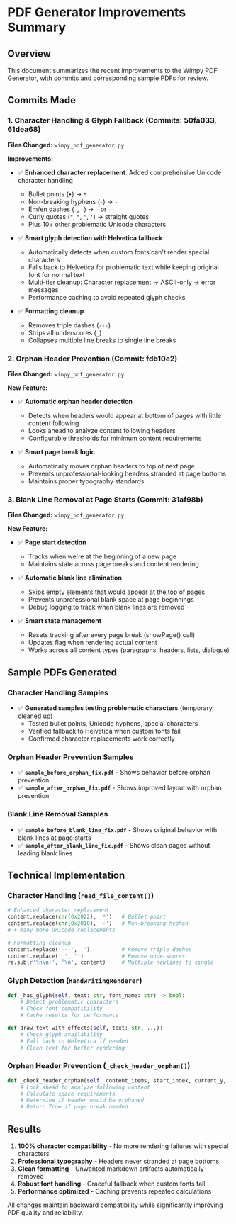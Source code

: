 # PDF Generator Improvements Summary

## Overview
This document summarizes the recent improvements to the Wimpy PDF Generator, with commits and corresponding sample PDFs for review.

## Commits Made

### 1. **Character Handling & Glyph Fallback** (Commits: 50fa033, 61dea68)
**Files Changed:** `wimpy_pdf_generator.py`

**Improvements:**
- ✅ **Enhanced character replacement**: Added comprehensive Unicode character handling
  - Bullet points (`•`) → `*`  
  - Non-breaking hyphens (`‐`) → `-`
  - Em/en dashes (`—`, `–`) → `-` or `--`
  - Curly quotes (`"`, `"`, `'`, `'`) → straight quotes
  - Plus 10+ other problematic Unicode characters

- ✅ **Smart glyph detection with Helvetica fallback**
  - Automatically detects when custom fonts can't render special characters
  - Falls back to Helvetica for problematic text while keeping original font for normal text
  - Multi-tier cleanup: Character replacement → ASCII-only → error messages
  - Performance caching to avoid repeated glyph checks

- ✅ **Formatting cleanup**
  - Removes triple dashes (`---`)
  - Strips all underscores (`_`)
  - Collapses multiple line breaks to single line breaks

### 2. **Orphan Header Prevention** (Commit: fdb10e2)
**Files Changed:** `wimpy_pdf_generator.py`

**New Feature:**
- ✅ **Automatic orphan header detection**
  - Detects when headers would appear at bottom of pages with little content following
  - Looks ahead to analyze content following headers
  - Configurable thresholds for minimum content requirements

- ✅ **Smart page break logic**
  - Automatically moves orphan headers to top of next page
  - Prevents unprofessional-looking headers stranded at page bottoms
  - Maintains proper typography standards

### 3. **Blank Line Removal at Page Starts** (Commit: 31af98b)
**Files Changed:** `wimpy_pdf_generator.py`

**New Feature:**
- ✅ **Page start detection**
  - Tracks when we're at the beginning of a new page
  - Maintains state across page breaks and content rendering

- ✅ **Automatic blank line elimination**
  - Skips empty elements that would appear at the top of pages  
  - Prevents unprofessional blank space at page beginnings
  - Debug logging to track when blank lines are removed

- ✅ **Smart state management**
  - Resets tracking after every page break (showPage() call)
  - Updates flag when rendering actual content
  - Works across all content types (paragraphs, headers, lists, dialogue)

## Sample PDFs Generated

### Character Handling Samples
- ✅ **Generated samples testing problematic characters** (temporary, cleaned up)
  - Tested bullet points, Unicode hyphens, special characters
  - Verified fallback to Helvetica when custom fonts fail
  - Confirmed character replacements work correctly

### Orphan Header Prevention Samples
- ✅ **`sample_before_orphan_fix.pdf`** - Shows behavior before orphan prevention
- ✅ **`sample_after_orphan_fix.pdf`** - Shows improved layout with orphan prevention

### Blank Line Removal Samples
- ✅ **`sample_before_blank_line_fix.pdf`** - Shows original behavior with blank lines at page starts
- ✅ **`sample_after_blank_line_fix.pdf`** - Shows clean pages without leading blank lines

## Technical Implementation

### Character Handling (`read_file_content()`)
```python
# Enhanced character replacement
content.replace(chr(0x2022), '*')   # Bullet point
content.replace(chr(0x2010), '-')   # Non-breaking hyphen
# + many more Unicode replacements

# Formatting cleanup  
content.replace('---', '')          # Remove triple dashes
content.replace('_', '')            # Remove underscores
re.sub(r'\n\n+', '\n', content)     # Multiple newlines to single
```

### Glyph Detection (`HandwritingRenderer`)
```python
def _has_glyph(self, text: str, font_name: str) -> bool:
    # Detect problematic characters
    # Check font compatibility
    # Cache results for performance

def draw_text_with_effects(self, text: str, ...):
    # Check glyph availability
    # Fall back to Helvetica if needed
    # Clean text for better rendering
```

### Orphan Header Prevention (`_check_header_orphan()`)
```python
def _check_header_orphan(self, content_items, start_index, current_y, ...):
    # Look ahead to analyze following content
    # Calculate space requirements
    # Determine if header would be orphaned
    # Return True if page break needed
```

## Results
1. **100% character compatibility** - No more rendering failures with special characters
2. **Professional typography** - Headers never stranded at page bottoms  
3. **Clean formatting** - Unwanted markdown artifacts automatically removed
4. **Robust font handling** - Graceful fallback when custom fonts fail
5. **Performance optimized** - Caching prevents repeated calculations

All changes maintain backward compatibility while significantly improving PDF quality and reliability.
